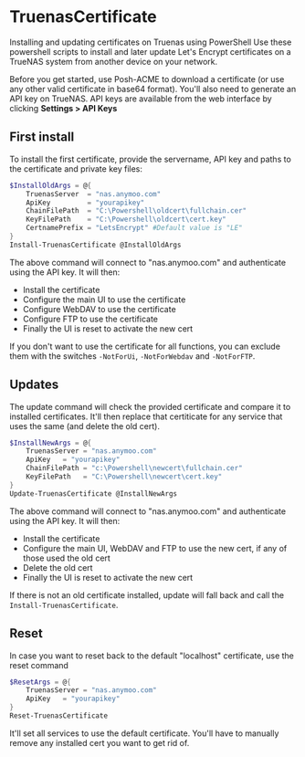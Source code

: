 # TruenasCertificate
Installing and updating certificates on Truenas using PowerShell
Use these powershell scripts to install and later update Let's Encrypt certificates on a TrueNAS system from another device on your network. 

Before you get started, use Posh-ACME to download a certificate (or use any other valid certificate in base64 format). You'll also need to generate an API key on TrueNAS. API keys are available from the web interface by clicking **Settings > API Keys**


## First install
To install the first certificate, provide the servername, API key and paths to the certificate and private key files:
```powershell
$InstallOldArgs = @{
    TruenasServer  = "nas.anymoo.com" 
    ApiKey         = "yourapikey"
    ChainFilePath  = "C:\Powershell\oldcert\fullchain.cer" 
    KeyFilePath    = "C:\Powershell\oldcert\cert.key"
    CertnamePrefix = "LetsEncrypt" #Default value is "LE"
}
Install-TruenasCertificate @InstallOldArgs
```
The above command will connect to "nas.anymoo.com" and authenticate using the API key. It will then:
- Install the certificate
- Configure the main UI to use the certificate
- Configure WebDAV to use the certificate
- Configure FTP to use the certificate
- Finally the UI is reset to activate the new cert

If you don't want to use the certificate for all functions, you can exclude them with the switches `-NotForUi`, `-NotForWebdav` and `-NotForFTP`.


## Updates
The update command will check the provided certificate and compare it to installed certificates. It'll then replace that certiticate for any service that uses the same (and delete the old cert).

```powershell
$InstallNewArgs = @{
    TruenasServer = "nas.anymoo.com" 
    ApiKey   = "yourapikey"
    ChainFilePath = "c:\Powershell\newcert\fullchain.cer" 
    KeyFilePath   = "C:\Powershell\newcert\cert.key"
}
Update-TruenasCertificate @InstallNewArgs
```
The above command will connect to "nas.anymoo.com" and authenticate using the API key. It will then:
- Install the certificate
- Configure the main UI, WebDAV and FTP to use the new cert, if any of those used the old cert
- Delete the old cert
- Finally the UI is reset to activate the new cert

If there is not an old certificate installed, update will fall back and call the `Install-TruenasCertificate`.

## Reset
In case you want to reset back to the default "localhost" certificate, use the reset command
```powershell
$ResetArgs = @{
    TruenasServer = "nas.anymoo.com" 
    ApiKey   = "yourapikey"
}
Reset-TruenasCertificate
```
It'll set all services to use the default certificate. You'll have to manually remove any installed cert you want to get rid of.



